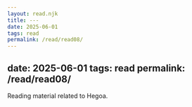 ```yaml
---
layout: read.njk
title: ---
date: 2025-06-01
tags: read
permalink: /read/read08/
---
```


date: 2025-06-01
tags: read
permalink: /read/read08/
---

Reading material related to Hegoa.
